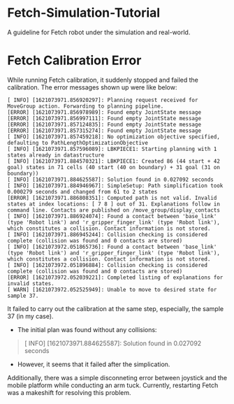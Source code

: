 # Fetch-Simulation-Tutorial
A guideline for Fetch robot under the simulation and real-world.

# Fetch Calibration Error
While running Fetch calibration, it suddenly stopped and failed the calibration. The error messages shown up were like below:

~~~
[ INFO] [1621073971.856920297]: Planning request received for MoveGroup action. Forwarding to planning pipeline.
[ERROR] [1621073971.856978989]: Found empty JointState message
[ERROR] [1621073971.856997111]: Found empty JointState message
[ERROR] [1621073971.857124835]: Found empty JointState message
[ERROR] [1621073971.857315274]: Found empty JointState message
[ INFO] [1621073971.857459218]: No optimization objective specified, defaulting to PathLengthOptimizationObjective
[ INFO] [1621073971.857596089]: LBKPIECE1: Starting planning with 1 states already in datastructure
[ INFO] [1621073971.884570321]: LBKPIECE1: Created 86 (44 start + 42 goal) states in 71 cells (40 start (40 on boundary) + 31 goal (31 on boundary))
[ INFO] [1621073971.884625587]: Solution found in 0.027092 seconds
[ INFO] [1621073971.884946967]: SimpleSetup: Path simplification took 0.000279 seconds and changed from 61 to 2 states
[ERROR] [1621073971.886808351]: Computed path is not valid. Invalid states at index locations: [ 7 8 ] out of 31. Explanations follow in command line. Contacts are published on /move_group/display_contacts
[ INFO] [1621073971.886924074]: Found a contact between 'base_link' (type 'Robot link') and 'r_gripper_finger_link' (type 'Robot link'), which constitutes a collision. Contact information is not stored.
[ INFO] [1621073971.886945244]: Collision checking is considered complete (collision was found and 0 contacts are stored)
[ INFO] [1621073972.051865736]: Found a contact between 'base_link' (type 'Robot link') and 'r_gripper_finger_link' (type 'Robot link'), which constitutes a collision. Contact information is not stored.
[ INFO] [1621073972.051896884]: Collision checking is considered complete (collision was found and 0 contacts are stored)
[ERROR] [1621073972.052039221]: Completed listing of explanations for invalid states.
[ WARN] [1621073972.052525949]: Unable to move to desired state for sample 37.
~~~

It failed to carry out the calibration at the same step, especially, the sample 37 (in my case). 
- The initial plan was found without any collisions:
> [ INFO] [1621073971.884625587]: Solution found in 0.027092 seconds
- However, it seems that it failed after the simplication.

Additionally, there was a simple disconneting error between joystick and the mobile platform while conducting an arm tuck. Currently, restarting Fetch was a makeshift for resolving this problem. 
